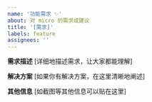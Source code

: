```yaml
---
name: '功能需求 ✨'
about: 对 micro 的需求或建议
title: '[需求]'
labels: feature
assignees: ''
---
```


**需求描述** [详细地描述需求，让大家都能理解]

**解决方案** [如果你有解决方案，在这里清晰地阐述]

**其他信息** [如截图等其他信息可以贴在这里]
